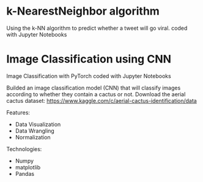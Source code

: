# k-NearestNeighbor algorithm
Using the k-NN algorithm to predict whether a tweet will go viral.
coded with Jupyter Notebooks

# Image Classification using CNN
Image Classification with PyTorch
coded with Jupyter Notebooks

Builded an image classification model (CNN) that will classify images according to whether they contain a cactus or not.
Download the aerial cactus dataset: https://www.kaggle.com/c/aerial-cactus-identification/data

Features:
- Data Visualization
- Data Wrangling
- Normalization

Technologies:
- Numpy
- matplotlib
- Pandas
